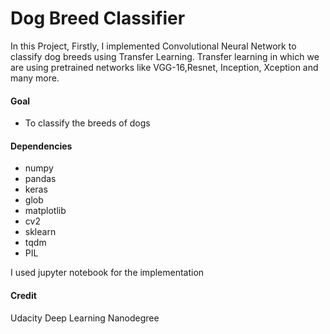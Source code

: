 # Dog Breed Classifier
In this Project, Firstly, I implemented Convolutional Neural Network to classify dog breeds using Transfer Learning. Transfer learning in which we are using pretrained networks like VGG-16,Resnet, Inception, Xception and many more. 

#### Goal
- To classify the breeds of dogs

#### Dependencies
* numpy
* pandas
* keras
* glob
* matplotlib
* cv2
* sklearn
* tqdm
* PIL

I used jupyter notebook for the implementation
#### Credit 
Udacity Deep Learning Nanodegree
